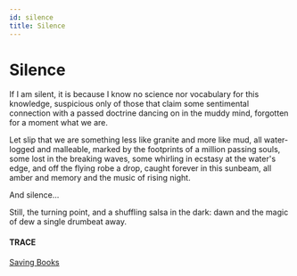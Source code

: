 ```yaml
---
id: silence
title: Silence
---
```


# Silence

If I am silent, it is
because I know no science
nor vocabulary for this knowledge,
suspicious only of those that claim
some sentimental connection
with a passed doctrine
dancing on in the muddy mind,
forgotten for a moment
what we are.

Let slip that we are something
less like granite and more like mud,
all water-logged and malleable, 
marked by the footprints 
of a million passing souls,
some lost in the breaking waves,
some whirling in ecstasy
at the water's edge,
and off the flying robe a drop,
caught forever in this sunbeam,
all amber and memory
and the music of rising night.

And silence...

Still, the turning point,
and a shuffling salsa in the dark:
dawn and the magic of dew
a single drumbeat away.


#### TRACE

[Saving Books](https://www.brainpickings.org/2018/12/20/ursula-k-le-guin-national-book-award-speech/)
